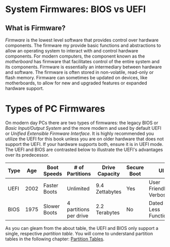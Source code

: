 # System Firmwares: BIOS vs UEFI

## What is Firmware?
*Firmware* is the lowest level software that provides control over hardware components. The firmware my provide basic functions and abstractions to allow an operating system to interact with and control hardware components. For modern computers, the component known as the *motherboard* has firmware that facilitates control of the entire system and its components. Firmware is essentially an intermediary between hardware and software. The firmware is often stored in non-volatile, read-only or flash memory. Firmware can sometimes be updated on devices, like motherboards, to allow for new and upgraded features or expanded hardware support.

# Types of PC Firmwares
On modern day PCs there are two types of firmwares: the legacy BIOS or *Basic Input/Output System* and the more modern and used by default UEFI or *Unified Extensible Firmware Interface*. It is highly recommended you utilize the UEFI for this book unless you are on older hardware that does not support the UEFI. If your hardware supports both, ensure it is in UEFI mode. The UEFI and BIOS are contrasted below to illustrate the UEFI's advantages over its predecessor.

|Type   |Age   |Boot Speeds   |# of Partitions   |Drive Capacity   |Secure Boot   |UI   | Partition Table  |
|---|---|---|---|---|---|---|---|
|UEFI   |2002   |Faster Boots   | Unlimited  |9.4 Zettabytes  |Yes   |User Friendly & Verbose   | GPT  |
|BIOS   |1975   |Slower Boots   |  4 partitions per drive  |2.2 Terabytes   |No   |Dated & Less Functional |MBR   |

As you can gleam from the about table, the UEFI and BIOS only support a single, respective *partition table*. You will come to understand partition tables in the following chapter: [Partition Tables](./part.md).


